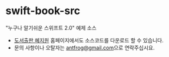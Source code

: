 # swift-book-src
"누구나 알기쉬운 스위프트 2.0" 예제 소스

* [도서출판 혜지원](http://www.hyejiwon.co.kr/) 홈페이지에서도 소스코드를 다운로드 할 수 있습니다.
* 문의 사항이나 오탈자는 [antfrog@gmail.com](mailto:antfrog@gmail.com)으로 연락주십시요.
